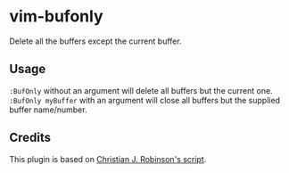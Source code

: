 vim-bufonly
===========

Delete all the buffers except the current buffer.


## Usage

`:BufOnly` without an argument will delete all buffers but the current one.  
`:BufOnly myBuffer` with an argument will close all buffers but the supplied buffer name/number.

## Credits
This plugin is based on [Christian J. Robinson's script](http://www.vim.org/scripts/script.php?script_id=1071).
